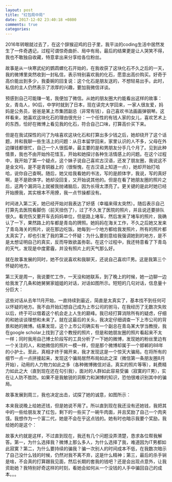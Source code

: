 ```yaml
---
layout: post
title: "红包局中局"
date: 2017-12-02 23:40:18 +0800
comments: true
categories: 
---
```

   2016年转眼就过去了，在这个辞猴迎鸡的日子里，我平淡的coding生活中居然发生了一件奇遇记，过程可谓惊奇曲折、局中有局，最后的结果更是让人哭笑不得，我也不敢独自收藏，特意拿出来分享给各位粉丝。

   故事是从一块寒武纪的鹦鹉螺化石开始的，在我收获了这块化石不久之后的一天，我的微博里突然收到一封私信，表示特别喜欢我的化石，愿意出高价购买。好奇于高价能出到多少，我委婉的回复说：这个化石是朋友送的，不想轻易出手。此时，私信的主人仍然表示了浓厚的兴趣，要加我微信详谈。

   预感到自己可能赚一笔，我便加了微信。从她的朋友圈大约能看出这样的故事：女，青岛人，90后，中学时就到了日本，现在读完大学回来，一家人很友爱，妈妈是公务员，爸爸是某上市集团副总（非常有钱），自己喜欢书法画画弹钢琴。这样看来，她喜欢这块化石的理由很充分：一个任性的有钱人家的女儿，喜欢艺术上的东西，恰好在微博上看见我的化石，符合自己口味，打算高价买下来。

   但是在我试探性的问了为啥喜欢这块化石和打算出多少钱之后，她却绕开了这个话题，并和我聊一些生活上的问题：从日本留学回来，家里认识的人不多，父母在外边赚钱都很忙，自己一个人很孤单，最主要的是和男朋友分手几个月了。见到此种情景，我也不由开始怜花惜玉，开始和她探讨各种生活情感上的问题。在这个过程中，我开始了第一个疑点，这个妹子说自己喜欢古汉语，还发了朋友圈，我说这不是金文吗，是不是青铜器上的（很惭愧，在古汉语上知道一点），她却开始打哈哈，说你自己查啊。随后，她又给我看她的书法，写的是颜体字，我说，写的真好啊，是不是欧体字。她却没回复，又开始说其他的。但是在看了她朋友圈的照片之后，这两个漏洞马上就被我抛诸脑后，因为长得太漂亮了。更关键的是此时她已经开始撩我，其实根本不用撩，我一点节操都没有。

   时间进入第二天，她已经开始对我表达了好感（幸福来得太突然）。随后表示自己打算先去医院看脚伤（前天扭伤了），过了不久发了医院的照片，并且说还要排队很久。看完伤又要开车去妈妈单位，但是路上堵车，然后发来了堵车的照片，我确认了一下，果然路上的车都是青岛的牌照。她妈妈在海关工作，不久之后她又发来了青岛海关的照片，说在那边吃饭。她每到一个地方都给我发照片，所有的照片都太真实了，却也引发了我的第二个怀疑：为什么要刻意给我强调她到的地方，是不是太想证明自己的真实，反而导致欲盖弥彰。在这个过程中，我还特意看了下青岛的天气，发现是中度雾霾，并没有照片上的天气那么好。

   就在故事发展的同时，她不仅说喜欢和我聊天，还说自己喜欢IT男。这是我第三个怀疑的地方。

   第三天是周一，我说要忙工作，一天没和她联系，到了晚上的时候，她一边聊一边给我发了几条和她舅舅家姐姐的对话，对话如图所示。短短的几句对话，信息量十分巨大：


   这些对话从去年11月开始，一直持续到最近，简直是太真实了，基本找不到任何可以怀疑的地方。我不由开始幻想自己成为上市公司的驸马，在我经历了无数次失败以后，终于可以借着这个机会走上人生的巅峰。我已经打算消除所有的疑虑，仔细的和她谈谈理想和未来了。就在这最后的关头，我决定仔细调查一下上市公司的背景和她的微博。结果发现，这个上市公司确实有一个副总在青岛某大学当教授，我在google scholar上找到了这个教授的照片，但是和她朋友圈的照片看起来不太一样；同时我用自己博士阶段写的工具分析了一下她的微博，发现她的粉丝里边有一个关注的人，和她微信的照片一模一样，但是那个微博却属于一个邯郸的88年的小护士。至此，真相才终于揭开来，我才发现这是一个惊天大骗局。在将所有的细节一点一点拼接起来，发现这个骗局居然布局如此之深（微信第一条朋友圈8月开始），动用的人力物力如此之多（各种微博微信对话，真实的照片等等），耗费精力如此之大（直到现在还在勾引我），面对的人群如此容易受骗（寂寞的IT男），实在让人防不胜防。如果不是我敏锐的洞察力和渊博的知识，恐怕很难识别其中的骗局。

   故事发展到周三，我也决定出击，试探了她的诚意，如图所示：


   本来我说晚上给她还钱，但是她说不用了。所以直到现在我还没有还她钱，我把其中的一些给朋友发了红包，剩下的一些买了一碗牛肉面，并且奖励了自己一个肉夹馍。我想作为一个富二代，她是不会在乎这点钱的。她有时也暗示我要个奖励，我给她的是这个：


   故事大约就是这样，不过直到现在，我还有几个问题没弄清楚，恳求各位帮我解答。第一，为什么选择我？微博上那么多人，为什么选择了我，难道因为IT男都如此寂寞？第二，为什么要持续的骗我？骗一次别人的时间成本不低，在我数次暗示了自己没什么钱的时候，仍然对我不离不弃，这是什么精神；第三，最后的杀手锏是啥，不会真的打算跟我见面，然后长期的套我的钱吧？还是会出现点意外，让我资助她？我特别好奇这样的时刻，看她会如何从一个没钱的人手中骗回自己的成本。。。

